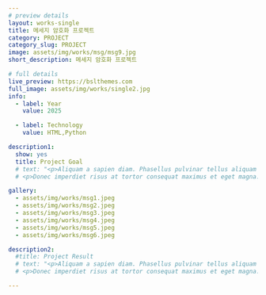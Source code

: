 ```yaml
---
# preview details
layout: works-single
title: 메세지 암호화 프로젝트
category: PROJECT
category_slug: PROJECT
image: assets/img/works/msg/msg9.jpg
short_description: 메세지 암호화 프로젝트

# full details
live_preview: https://bslthemes.com
full_image: assets/img/works/single2.jpg
info:
  - label: Year
    value: 2025

  - label: Technology
    value: HTML,Python

description1:
  show: yes
  title: Project Goal
  # text: "<p>Aliquam a sapien diam. Phasellus pulvinar tellus aliquam eleifend consectetur. Sed bibendum leo quis rutrum aliquetmorbi.</p>
  # <p>Donec imperdiet risus at tortor consequat maximus et eget magna. Cras ornare sagittis augue, id sollicitudin justo tristique ut. Nullam ex enim, euismod vel bibendum ultrices, fringilla vel eros. Donec euismod leo lectus, et euismod metus euismod sed. Quisque quis suscipit ipsum, at pellentesque velit. Duis a congue sem.</p>"

gallery:
  - assets/img/works/msg1.jpeg
  - assets/img/works/msg2.jpeg
  - assets/img/works/msg3.jpeg
  - assets/img/works/msg4.jpeg
  - assets/img/works/msg5.jpeg
  - assets/img/works/msg6.jpeg

description2:
  #title: Project Result
  # text: "<p>Aliquam a sapien diam. Phasellus pulvinar tellus aliquam eleifend consectetur. Sed bibendum leo quis rutrum aliquetmorbi.</p>
  # <p>Donec imperdiet risus at tortor consequat maximus et eget magna. Cras ornare sagittis augue, id sollicitudin justo tristique ut. Nullam ex enim, euismod vel bibendum ultrices, fringilla vel eros. Donec euismod leo lectus, et euismod metus euismod sed. Quisque quis suscipit ipsum, at pellentesque velit. Duis a congue sem.</p>"

---
```

